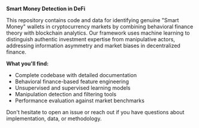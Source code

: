 **Smart Money Detection in DeFi**

This repository contains code and data for identifying genuine "Smart Money" wallets in cryptocurrency markets by combining behavioral finance theory with blockchain analytics. Our framework uses machine learning to distinguish authentic investment expertise from manipulative actors, addressing information asymmetry and market biases in decentralized finance.

**What you'll find:**
- Complete codebase with detailed documentation
- Behavioral finance-based feature engineering
- Unsupervised and supervised learning models
- Manipulation detection and filtering tools
- Performance evaluation against market benchmarks

Don't hesitate to open an issue or reach out if you have questions about implementation, data, or methodology. 
